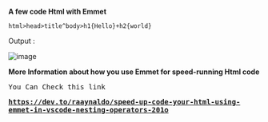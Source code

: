 **A few code Html with Emmet**

    html>head>title^body>h1{Hello}+h2{world}

Output :

![image](https://user-images.githubusercontent.com/79435880/213908528-b8725879-bbbc-4aa1-9d82-b642f00c2ad9.png)





**More Information about how you use Emmet for speed-running Html code**

<kbd>You Can Check this link</kbd>

 <kbd><strong>https://dev.to/raaynaldo/speed-up-code-your-html-using-emmet-in-vscode-nesting-operators-201o</strong></kbd>
